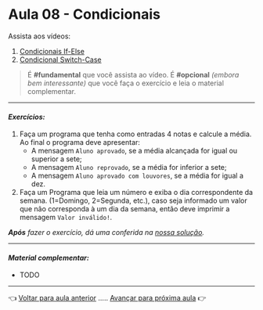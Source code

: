 # Aula 08 - Condicionais 

Assista aos vídeos: 

  1. [Condicionais If-Else](https://www.youtube.com/embed/KJYSXTYgL_o?start=47&end=800)
  1. [Condicional Switch-Case](https://www.youtube.com/embed/JTLgFZyBUN4?start=30&end=973)

> É **#fundamental** que você assista ao vídeo. É **#opcional** _(embora bem interessante)_ que você faça o exercício e leia o material complementar.

---

#### _Exercícios:_

1. Faça um programa que tenha como entradas 4 notas e calcule a média. Ao final o programa deve apresentar:
    - A mensagem `Aluno aprovado`, se a média alcançada for igual ou superior a sete; 
    - A mensagem `Aluno reprovado`, se a média for inferior a sete; 
    - A mensagem `Aluno aprovado com louvores`, se a média for igual a dez. 
1. Faça um Programa que leia um número e exiba o dia correspondente da semana. (1=Domingo, 2=Segunda, etc.), caso seja informado um valor que não corresponda à um dia da semana, então deve imprimir a mensagem `Valor inválido!`. 

_**Após** fazer o exercício, dá uma conferida na [nossa solução](resolucao.md)._ 

---
#### _Material complementar:_

* TODO

---

👈 [Voltar para aula anterior](../aula07/aula.md) ..... [Avançar para próxima aula](../aula09/aula.md) 👉